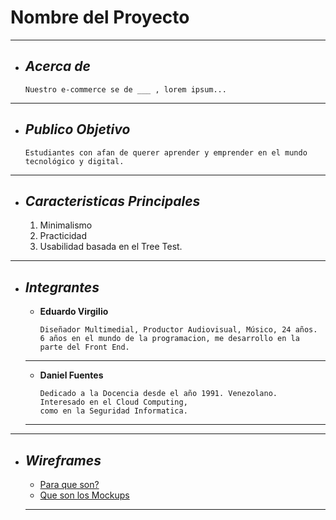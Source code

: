 # Nombre del Proyecto
___

+ ## ___Acerca de___
    ```
    Nuestro e-commerce se de ___ , lorem ipsum...
___

+ ## ___Publico Objetivo___
    ```
    Estudiantes con afan de querer aprender y emprender en el mundo tecnológico y digital.
___

+ ## ___Caracteristicas Principales___
    1. Minimalismo
    2. Practicidad
    3. Usabilidad basada en el Tree Test.
___

+ ## ___Integrantes___

    - __Eduardo Virgilio__

        ```
        Diseñador Multimedial, Productor Audiovisual, Músico, 24 años.
        6 años en el mundo de la programacion, me desarrollo en la parte del Front End.
    ___

    - __Daniel Fuentes__

        ```
        Dedicado a la Docencia desde el año 1991. Venezolano. Interesado en el Cloud Computing,
        como en la Seguridad Informatica.
    ___
___

+ ## ___Wireframes___
    - [Para que son?](https://www.lucidchart.com/pages/es/que-es-un-wireframe-para-un-sitio-web#section_1)
    - [Que son los Mockups](https://es.ryte.com/wiki/Mockup)
    ___   